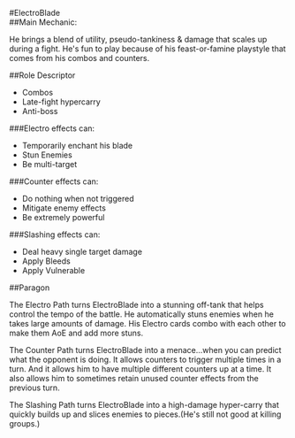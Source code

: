 #ElectroBlade
<br>
##Main Mechanic:

He brings a blend of utility, pseudo-tankiness & damage that scales up during a fight. 
He's fun to play because of his feast-or-famine playstyle that comes from his combos and counters.




##Role Descriptor
- Combos
- Late-fight hypercarry
- Anti-boss
 

###Electro effects can:
- Temporarily enchant his blade
- Stun Enemies
- Be multi-target



###Counter effects can:
- Do nothing when not triggered
- Mitigate enemy effects
- Be extremely powerful


###Slashing effects can:
- Deal heavy single target damage
- Apply Bleeds
- Apply Vulnerable

##Paragon

The Electro Path turns ElectroBlade into a stunning off-tank that helps control the tempo of the battle. He automatically stuns enemies when he takes large amounts of damage. His Electro cards combo with each other to make them AoE and add more stuns.

The Counter Path turns ElectroBlade into a menace...when you can predict what the opponent is doing. It allows counters to trigger multiple times in a turn. And it allows him to have multiple different counters up at a time. It also allows him to sometimes retain unused counter effects from the previous turn.

The Slashing Path turns ElectroBlade into a high-damage hyper-carry that quickly builds up and slices enemies to pieces.(He's still not good at killing groups.)



